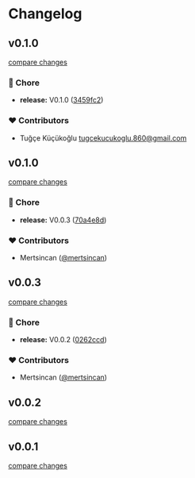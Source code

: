 # Changelog


## v0.1.0

[compare changes](https://github.com/primefaces/primevue-nuxt-module/compare/v0.0.3...v0.1.0)

### 🏡 Chore

- **release:** V0.1.0 ([3459fc2](https://github.com/primefaces/primevue-nuxt-module/commit/3459fc2))

### ❤️ Contributors

- Tuğçe Küçükoğlu <tugcekucukoglu.860@gmail.com>

## v0.1.0

[compare changes](https://github.com/primefaces/primevue-nuxt-module/compare/v0.0.3...v0.1.0)

### 🏡 Chore

- **release:** V0.0.3 ([70a4e8d](https://github.com/primefaces/primevue-nuxt-module/commit/70a4e8d))

### ❤️ Contributors

- Mertsincan ([@mertsincan](http://github.com/mertsincan))

## v0.0.3

[compare changes](https://github.com/primefaces/primevue-nuxt-module/compare/v0.0.1...v0.0.3)

### 🏡 Chore

- **release:** V0.0.2 ([0262ccd](https://github.com/primefaces/primevue-nuxt-module/commit/0262ccd))

### ❤️ Contributors

- Mertsincan ([@mertsincan](http://github.com/mertsincan))

## v0.0.2

[compare changes](https://github.com/primefaces/primevue-nuxt-module/compare/v0.0.1...v0.0.2)

## v0.0.1

[compare changes](https://github.com/primefaces/primevue-nuxt-module/compare/v0.0.2...v0.0.1)

